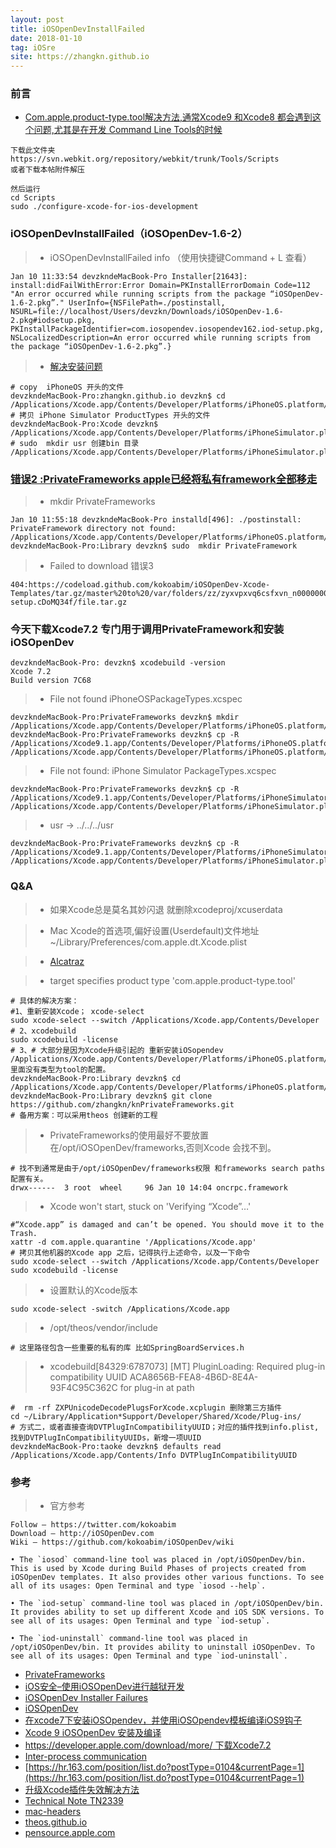 ```yaml
---
layout: post
title: iOSOpenDevInstallFailed
date: 2018-01-10
tag: iOSre
site: https://zhangkn.github.io
---
```


### 前言

- [Com.apple.product-type.tool解决方法,通常Xcode9 和Xcode8 都会遇到这个问题,尤其是在开发 Command Line Tools的时候](http://www.iosre.com/t/com-apple-product-type-tool/7060)

```
下载此文件夹 https://svn.webkit.org/repository/webkit/trunk/Tools/Scripts
或者下载本帖附件解压

然后运行 
cd Scripts
sudo ./configure-xcode-for-ios-development
```


###  iOSOpenDevInstallFailed（iOSOpenDev-1.6-2）


>* iOSOpenDevInstallFailed info （使用快捷键Command + L 查看）
```
Jan 10 11:33:54 devzkndeMacBook-Pro Installer[21643]: install:didFailWithError:Error Domain=PKInstallErrorDomain Code=112 "An error occurred while running scripts from the package “iOSOpenDev-1.6-2.pkg”." UserInfo={NSFilePath=./postinstall, NSURL=file://localhost/Users/devzkn/Downloads/iOSOpenDev-1.6-2.pkg#iodsetup.pkg, PKInstallPackageIdentifier=com.iosopendev.iosopendev162.iod-setup.pkg, NSLocalizedDescription=An error occurred while running scripts from the package “iOSOpenDev-1.6-2.pkg”.}
```

>* [解决安装问题](https://github.com/zhangkn/iosOpenDev)
```
# copy  iPhoneOS 开头的文件
devzkndeMacBook-Pro:zhangkn.github.io devzkn$ cd /Applications/Xcode.app/Contents/Developer/Platforms/iPhoneOS.platform/Developer/Library/Xcode/Specifications 
# 拷贝 iPhone Simulator ProductTypes 开头的文件
devzkndeMacBook-Pro:Xcode devzkn$ /Applications/Xcode.app/Contents/Developer/Platforms/iPhoneSimulator.platform/Developer/Library/Xcode/Specifications 
# sudo  mkdir usr 创建bin 目录
/Applications/Xcode.app/Contents/Developer/Platforms/iPhoneSimulator.platform/Developer/usr/bin
```

### [错误2 :PrivateFrameworks apple已经将私有framework全部移走](https://github.com/zhangkn/knPrivateFrameworks)

>*  mkdir PrivateFrameworks
```
Jan 10 11:55:18 devzkndeMacBook-Pro installd[496]: ./postinstall: PrivateFramework directory not found: /Applications/Xcode.app/Contents/Developer/Platforms/iPhoneOS.platform/Developer/SDKs/iPhoneOS11.1.sdk/System/Library/PrivateFrameworks
devzkndeMacBook-Pro:Library devzkn$ sudo  mkdir PrivateFramework
```

>*   Failed to download 错误3 
```
404:https://codeload.github.com/kokoabim/iOSOpenDev-Xcode-Templates/tar.gz/master%20to%20/var/folders/zz/zyxvpxvq6csfxvn_n0000000000000/T/iod-setup.cDoMQ34f/file.tar.gz
```

###  今天下载Xcode7.2 专门用于调用PrivateFramework和安装iOSOpenDev

```
devzkndeMacBook-Pro: devzkn$ xcodebuild -version
Xcode 7.2
Build version 7C68
```

>*  File not found iPhoneOSPackageTypes.xcspec
```
devzkndeMacBook-Pro:PrivateFrameworks devzkn$ mkdir  /Applications/Xcode.app/Contents/Developer/Platforms/iPhoneOS.platform/Developer/Library/Xcode/Specifications/
devzkndeMacBook-Pro:PrivateFrameworks devzkn$ cp -R  /Applications/Xcode9.1.app/Contents/Developer/Platforms/iPhoneOS.platform/Developer/Library/Xcode/Specifications/*  /Applications/Xcode.app/Contents/Developer/Platforms/iPhoneOS.platform/Developer/Library/Xcode/Specifications/
```

>* File not found: iPhone Simulator PackageTypes.xcspec
```
devzkndeMacBook-Pro:PrivateFrameworks devzkn$ cp -R  /Applications/Xcode9.1.app/Contents/Developer/Platforms/iPhoneSimulator.platform/Developer/Library/Xcode/Specifications/*  /Applications/Xcode.app/Contents/Developer/Platforms/iPhoneSimulator.platform/Developer/Library/Xcode/Specifications/
```
>*  usr -> ../../../usr

```
devzkndeMacBook-Pro:PrivateFrameworks devzkn$ cp -R /Applications/Xcode9.1.app/Contents/Developer/Platforms/iPhoneSimulator.platform/Developer/usr /Applications/Xcode.app/Contents/Developer/Platforms/iPhoneSimulator.platform/Developer/
```

### Q&A

>*  如果Xcode总是莫名其妙闪退 就删除xcodeproj/xcuserdata

>* Mac Xcode的首选项,偏好设置(Userdefault)文件地址 ~/Library/Preferences/com.apple.dt.Xcode.plist

>* [Alcatraz](https://github.com/alcatraz/Alcatraz)


>*  target specifies product type 'com.apple.product-type.tool'

```
# 具体的解决方案：
#1、重新安装Xcode； xcode-select
sudo xcode-select --switch /Applications/Xcode.app/Contents/Developer
# 2、xcodebuild
sudo xcodebuild -license
# 3、# 大部分是因为Xcode升级引起的 重新安装iOSopendev
/Applications/Xcode.app/Contents/Developer/Platforms/iPhoneOS.platform/Developer/Library/Xcode/Specifications/iPhoneOSProductType.xcspec里面没有类型为tool的配置。
devzkndeMacBook-Pro:Library devzkn$ cd /Applications/Xcode.app/Contents/Developer/Platforms/iPhoneOS.platform/Developer/SDKs/iPhoneOS9.3.sdk/System/Library/PrivateFrameworks
devzkndeMacBook-Pro:Library devzkn$ git clone https://github.com/zhangkn/knPrivateFrameworks.git
# 备用方案：可以采用theos 创建新的工程
```

>*  PrivateFrameworks的使用最好不要放置在/opt/iOSOpenDev/frameworks,否则Xcode 会找不到。
```
# 找不到通常是由于/opt/iOSOpenDev/frameworks权限 和frameworks search paths 配置有关。
drwx------  3 root  wheel     96 Jan 10 14:04 oncrpc.framework
```

>* Xcode won't start, stuck on 'Verifying “Xcode”…'
```
#“Xcode.app” is damaged and can’t be opened. You should move it to the Trash.
xattr -d com.apple.quarantine '/Applications/Xcode.app'
# 拷贝其他机器的Xcode app 之后，记得执行上述命令，以及一下命令
sudo xcode-select --switch /Applications/Xcode.app/Contents/Developer
sudo xcodebuild -license
```

>* 设置默认的Xcode版本
```
sudo xcode-select -switch /Applications/Xcode.app
```

>* /opt/theos/vendor/include

```
# 这里路径包含一些重要的私有的库 比如SpringBoardServices.h
```

>*  xcodebuild[84329:6787073] [MT] PluginLoading: Required plug-in compatibility UUID ACA8656B-FEA8-4B6D-8E4A-93F4C95C362C for plug-in at path

```
#  rm -rf ZXPUnicodeDecodePlugsForXcode.xcplugin 删除第三方插件
cd ~/Library/Application*Support/Developer/Shared/Xcode/Plug-ins/
# 方式二，或者直接查询DVTPlugInCompatibilityUUID；对应的插件找到info.plist,找到DVTPlugInCompatibilityUUIDs，新增一项UUID
devzkndeMacBook-Pro:taoke devzkn$ defaults read /Applications/Xcode.app/Contents/Info DVTPlugInCompatibilityUUID
```


### 参考

>* 官方参考

```
Follow — https://twitter.com/kokoabim
Download — http://iOSOpenDev.com
Wiki — https://github.com/kokoabim/iOSOpenDev/wiki

• The `iosod` command-line tool was placed in /opt/iOSOpenDev/bin. This is used by Xcode during Build Phases of projects created from iOSOpenDev templates. It also provides other various functions. To see all of its usages: Open Terminal and type `iosod --help`.

• The `iod-setup` command-line tool was placed in /opt/iOSOpenDev/bin. It provides ability to set up different Xcode and iOS SDK versions. To see all of its usages: Open Terminal and type `iod-setup`.

• The `iod-uninstall` command-line tool was placed in /opt/iOSOpenDev/bin. It provides ability to uninstall iOSOpenDev. To see all of its usages: Open Terminal and type `iod-uninstall`.
```
- [PrivateFrameworks](https://github.com/theos/sdks/tree/master/iPhoneOS9.3.sdk/System/Library/PrivateFrameworks)
- [iOS安全–使用iOSOpenDev进行越狱开发](http://www.blogfshare.com/iosopendev.html)
- [iOSOpenDev Installer Failures](https://github.com/kokoabim/iOSOpenDev/wiki/Troubleshoot)
- [iOSOpenDev](https://github.com/iFindTA/iOSOpenDev)
- [在xcode7下安装iOSOpendev，并使用iOSOpendev模板编译iOS9钩子](http://iosre.com/t/xcode7-iosopendev-iosopendev-ios9/1963)
- [Xcode 9 iOSOpenDev 安装及编译](http://bbs.iosre.com/t/xcode-9-iosopendev/10019/1)
- [https://developer.apple.com/download/more/ 下载Xcode7.2](https://developer.apple.com/download/more/) 
- [Inter-process communication](http://iphonedevwiki.net/index.php/Updating_extensions_for_iOS_7)
- [https://hr.163.com/position/list.do?postType=0104&currentPage=1](https://hr.163.com/position/list.do?postType=0104&currentPage=1)
- [升级Xcode插件失效解决方法](https://www.jianshu.com/p/bf48ab908bba)
- [Technical Note TN2339](https://developer.apple.com/library/content/technotes/tn2339/_index.html)
- [mac-headers](https://github.com/zhangkn/mac-headers)
- [theos.github.io](https://github.com/theos/theos.github.io)
- [pensource.apple.com](https://opensource.apple.com/)
